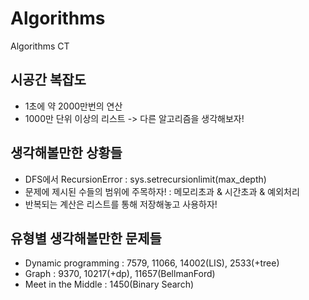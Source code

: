 # Algorithms
Algorithms CT

## 시공간 복잡도

- 1초에 약 2000만번의 연산
- 1000만 단위 이상의 리스트 -> 다른 알고리즘을 생각해보자!

## 생각해볼만한 상황들

- DFS에서 RecursionError : sys.setrecursionlimit(max_depth)
- 문제에 제시된 수들의 범위에 주목하자! : 메모리초과 & 시간초과 & 예외처리
- 반복되는 계산은 리스트를 통해 저장해놓고 사용하자!

## 유형별 생각해볼만한 문제들

- Dynamic programming : 7579, 11066, 14002(LIS), 2533(+tree)
- Graph : 9370, 10217(+dp), 11657(BellmanFord)
- Meet in the Middle : 1450(Binary Search)